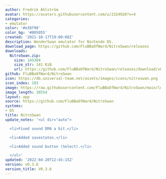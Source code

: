 ```yaml
---
author: Fredrik Ahlström
avatar: https://avatars.githubusercontent.com/u/2324920?v=4
categories:
- emulator
color: '#e38f98'
color_bg: '#805055'
created: '2021-10-17T19:00:08Z'
description: WonderSwan emulator for Nintendo DS.
download_page: https://github.com/FluBBaOfWard/NitroSwan/releases
downloads:
  NitroSwan.zip:
    size: 145304
    size_str: 141 KiB
    url: https://github.com/FluBBaOfWard/NitroSwan/releases/download/v0.3.6/NitroSwan.zip
github: FluBBaOfWard/NitroSwan
icon: https://db.universal-team.net/assets/images/icons/nitroswan.png
icon_index: 193
image: https://raw.githubusercontent.com/FluBBaOfWard/NitroSwan/main/logo.png
image_length: 38554
layout: app
source: https://github.com/FluBBaOfWard/NitroSwan
systems:
- DS
title: NitroSwan
update_notes: '<ul dir="auto">

  <li>Fixed sound DMA a bit.</li>

  <li>Added savestates.</li>

  <li>Added sound button (Select).</li>

  </ul>'
updated: '2022-04-20T12:45:15Z'
version: v0.3.6
version_title: V0.3.6
---
```

